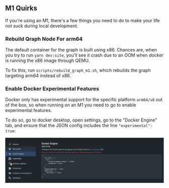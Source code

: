 ## M1 Quirks

If you're using an M1, there's a few things you need to do to make your life not suck during local development.

### Rebuild Qraph Node For arm64

The default container for the graph is built using x86. Chances are, when you try to run `yarn dev:site`, you'll see it crash due to an OOM when docker is running the x86 image through QEMU.

To fix this, run `scripts/rebuild_graph_m1.sh`, which rebuilds the graph targeting arm64 instead of x86.

### Enable Docker Experimental Features

Docker only has experimental support for the specific platform `arm64/v8` out of the box, so when running on an M1 you need to go to enable experimental features.

To do so, go to docker desktop, open settings, go to the "Docker Engine" tab, and ensure that the JSON config includes the line `"experimental": true`:

![A screenshot of a docker desktop config with experimental features enabled](/doc-images/docker-m1-config.png)


